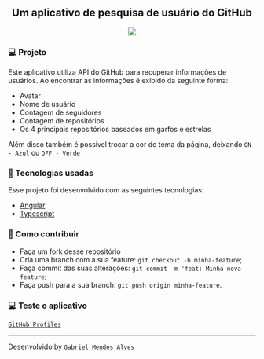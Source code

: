 <h2 align="center">
   Um aplicativo de pesquisa de usuário do GitHub
</h2>

<p align="center">
  <img src="https://s4.gifyu.com/images/video36846f66bf578243.gif">
</p>

### :computer: Projeto
Este aplicativo utiliza API do GitHub para recuperar informações de usuários. Ao encontrar as informações é exibido da seguinte forma:
- Avatar
- Nome de usuário 
- Contagem de seguidores
- Contagem de repositórios
- Os 4 principais repositórios baseados em garfos e estrelas

Além disso também é possivel trocar a cor do tema da página, deixando `ON - Azul` ou `OFF - Verde`

### :rocket: Tecnologias usadas
Esse projeto foi desenvolvido com as seguintes tecnologias:

- [Angular](https://angular.io/)
- [Typescript](https://www.typescriptlang.org/)

### :thinking: Como contribuir

- Faça um fork desse repositório
- Cria uma branch com a sua feature: `git checkout -b minha-feature`;
- Faça commit das suas alterações: `git commit -m 'feat: Minha nova feature`;
- Faça push para a sua branch: `git push origin minha-feature`.

### :computer: Teste o aplicativo
<a href="https://gabrielmendes120.github.io/github-profiles/" target="_blank">`GitHub Profiles`</a>

<hr></hr>

Desenvolvido by <a href="https://www.linkedin.com/in/gabriel-mendes-81bb6514b/" target="_blank">`Gabriel Mendes Alves`</a>
